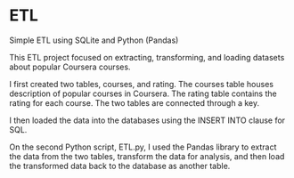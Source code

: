 # ETL
Simple ETL using SQLite and Python (Pandas)

This ETL project focused on extracting, transforming, and loading datasets about popular Coursera courses.

I first created two tables, courses, and rating. The courses table houses description of popular courses in Coursera. The rating table contains the rating for each course. The two tables are connected through a key.

I then loaded the data into the databases using the INSERT INTO clause for SQL.

On the second Python script, ETL.py, I used the Pandas library to extract the data from the two tables, transform the data for analysis, and then load the transformed data back to the database as another table. 
